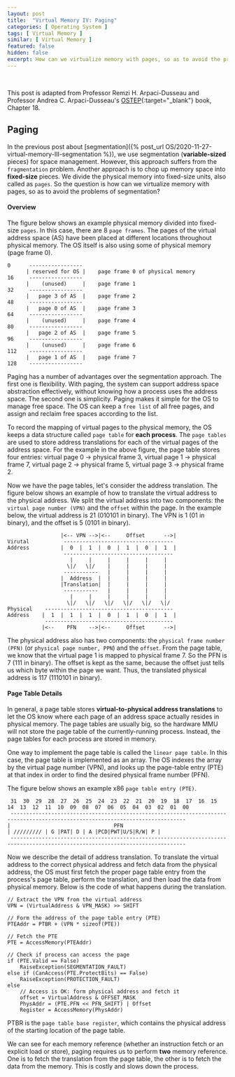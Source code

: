 ```yaml
---
layout: post
title:  "Virtual Memory IV: Paging"
categories: [ Operating System ]
tags: [ Virtual Memory ]
similar: [ Virtual Memory ]
featured: false
hidden: false
excerpt: How can we virtualize memory with pages, so as to avoid the problems of segmentation
---
```


<br />

This post is adapted from Professor Remzi H. Arpaci-Dusseau and  Professor Andrea C. Arpaci-Dusseau's [OSTEP](http://pages.cs.wisc.edu/~remzi/OSTEP/){:target="_blank"} book, Chapter 18.

## Paging

In the previous post about [segmentation]({% post_url OS/2020-11-27-virtual-memory-III-segmentation %}), we use segmentation (**variable-sized** pieces) for space management. However, this approach suffers from the `fragmentation` problem. Another approach is to chop up memory space into **fixed-size** pieces. We divide the physical memory into fixed-size units, also called as `pages`. So the question is how can we virtualize memory with pages, so as to avoid the problems of segmentation?


#### Overview

The figure below shows an example physical memory divided into fixed-size `pages`. In this case, there are 8 `page frames`. The pages of the virtual address space (AS) have been placed at different locations throughout physical memory. The OS itself is also using some of physical memory (page frame 0).
```
0      -----------------
      | reserved for OS |    page frame 0 of physical memory
16     -----------------     
      |    (unused)     |    page frame 1
32     -----------------  
      |   page 3 of AS  |    page frame 2
48     -----------------    
      |   page 0 of AS  |    page frame 3
64     -----------------  
      |    (unused)     |    page frame 4
80     -----------------   
      |   page 2 of AS  |    page frame 5
96     -----------------      
      |    (unused)     |    page frame 6
112    -----------------
      |   page 1 of AS  |    page frame 7
128    -----------------
```

Paging has a number of advantages over the segmentation approach. The first one is flexibility. With paging, the system can support address space abstraction effectively, without knowing how a process uses the address space. The second one is simplicity. Paging makes it simple for the OS to manage free space. The OS can keep a `free list` of all free pages, and assign and reclaim free spaces according to the list.

To record the mapping of virtual pages to the physical memory, the OS keeps a data structure called `page table` for **each process**. The `page tables` are used to store address translations for each of the virtual pages of the address space. For the example in the above figure, the page table stores four entries: virtual page 0 -> physical frame 3, virtual page 1 -> physical frame 7, virtual page 2 -> physical frame 5, virtual page 3 -> physical frame 2.

Now we have the page tables, let's consider the address translation. The figure below shows an example of how to translate the virtual address to the physical address. We split the virtual address into two components: the `virtual page number (VPN)` and the `offset` within the page. In the example below, the virtual address is 21 (010101 in binary). The VPN is 1 (01 in binary), and the offset is 5 (0101 in binary). 

```
                 |<-- VPN -->|<--     Offset      -->|
Virutal           -----------------------------------
Address          |  0  |  1  |  0  |  1  |  0  |  1  |
                  -----------------------------------
                    |     |     |     |     |     |
                   \|/   \|/    |     |     |     |
                  -----------   |     |     |     |   
                 |  Address  |  |     |     |     |
                 |Translation|  |     |     |     |
                  -----------   |     |     |     |
                    |     |     |     |     |     |
                   \|/   \|/   \|/   \|/   \|/   \|/
Physical    -----------------------------------------
Address    |  1  |  1  |  1  |  0  |  1  |  0  |  1  |
            -----------------------------------------
           |<--    PFN    -->|<--     Offset      -->|
```

The physical address also has two components: the `physical frame number (PFN)` (or `physical page number, PPN`) and the `offset`. From the page table, we know that the virtual page 1 is mapped to physical frame 7. So the PFN is 7 (111 in binary). The offset is kept as the same, because the offset just tells us which byte within the page we want. Thus, the translated physical address is 117 (1110101 in binary).

#### Page Table Details

In general, a page table stores **virtual-to-physical address translations** to let the OS know where each page of an address space actually resides in physical memory. The page tables are usually big, so the hardware MMU will not store the page table of the currently-running process. Instead, the page tables for each process are stored in memory.

One way to implement the page table is called the `linear page table`. In this case, the page table is implemented as an array. The OS indexes the array by the virtual page number (VPN), and looks up the page-table entry (PTE) at that index in order to find the desired physical frame number (PFN).

The figure below shows an example x86 `page table entry (PTE)`.
```
 31  30  29  28  27  26  25  24  23  22  21  20  19  18  17  16  15  14  13  12  11  10  09  08  07  06  05  04  03  02  01  00
 ------------------------------------------------------------------------------------------------------------------------------
|                                 PFN                                          | ///////// | G |PAT| D | A |PCD|PWT|U/S|R/W| P |  
 ------------------------------------------------------------------------------------------------------------------------------  
```

Now we describe the detail of address translation. To translate the virtual address to the correct physical address and fetch data from the physical address, the OS must first fetch the proper page table entry from the process's page table, perform the translation, and then load the data from physical memory. Below is the code of what happens during the translation.

```
// Extract the VPN from the virtual address
VPN = (VirtualAddress & VPN_MASK) >> SHIFT

// Form the address of the page table entry (PTE)
PTEAddr = PTBR + (VPN * sizeof(PTE))

// Fetch the PTE
PTE = AccessMemory(PTEAddr)

// Check if process can access the page
if (PTE.Valid == False)
    RaiseException(SEGMENTATION_FAULT)
else if (CanAccess(PTE.ProtectBits) == False)
    RaiseException(PROTECTION_FAULT)
else
    // Access is OK: form physical address and fetch it
    offset = VirtualAddress & OFFSET_MASK
    PhysAddr = (PTE.PFN << PFN_SHIFT) | Offset
    Register = AccessMemory(PhysAddr)
```
PTBR is the `page table base register`, which contains the physical address of the starting location of the page table.

We can see for each memory reference (whether an instruction fetch or an explicit load or store), paging requires us to perform **two** memory reference. One is to fetch the translation from the page table, the other is to fetch the data from the memory. This is costly and slows down the process.
